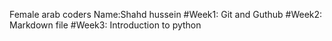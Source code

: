 Female arab coders
Name:Shahd hussein
#Week1:
Git and Guthub
#Week2:
Markdown file
#Week3:
Introduction to python
